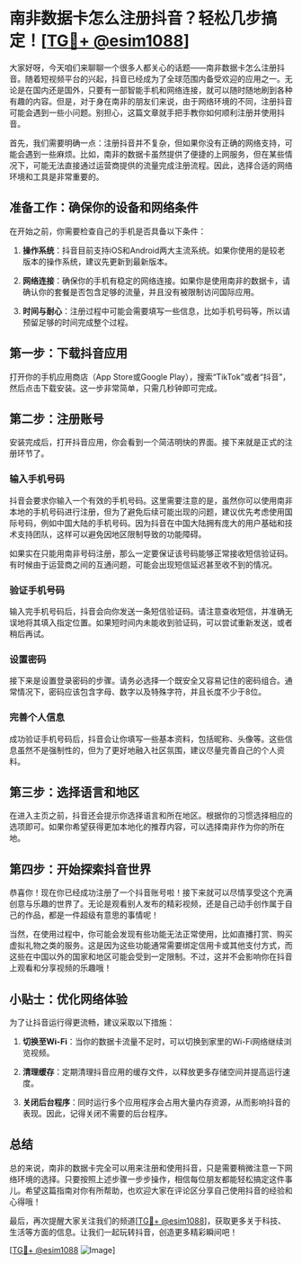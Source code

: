 # 南非数据卡怎么注册抖音？轻松几步搞定！[[TG💪+ @esim1088](https://t.me/s/esim1088)]

大家好呀，今天咱们来聊聊一个很多人都关心的话题——南非数据卡怎么注册抖音。随着短视频平台的兴起，抖音已经成为了全球范围内备受欢迎的应用之一。无论是在国内还是国外，只要有一部智能手机和网络连接，就可以随时随地刷到各种有趣的内容。但是，对于身在南非的朋友们来说，由于网络环境的不同，注册抖音可能会遇到一些小问题。别担心，这篇文章就手把手教你如何顺利注册并使用抖音。

首先，我们需要明确一点：注册抖音并不复杂，但如果你没有正确的网络支持，可能会遇到一些麻烦。比如，南非的数据卡虽然提供了便捷的上网服务，但在某些情况下，可能无法直接通过运营商提供的流量完成注册流程。因此，选择合适的网络环境和工具是非常重要的。

## 准备工作：确保你的设备和网络条件

在开始之前，你需要检查自己的手机是否具备以下条件：

1. **操作系统**：抖音目前支持iOS和Android两大主流系统。如果你使用的是较老版本的操作系统，建议先更新到最新版本。
   
2. **网络连接**：确保你的手机有稳定的网络连接。如果你是使用南非的数据卡，请确认你的套餐是否包含足够的流量，并且没有被限制访问国际应用。

3. **时间与耐心**：注册过程中可能会需要填写一些信息，比如手机号码等，所以请预留足够的时间完成整个过程。

## 第一步：下载抖音应用

打开你的手机应用商店（App Store或Google Play），搜索“TikTok”或者“抖音”，然后点击下载安装。这一步非常简单，只需几秒钟即可完成。

## 第二步：注册账号

安装完成后，打开抖音应用，你会看到一个简洁明快的界面。接下来就是正式的注册环节了。

### 输入手机号码

抖音会要求你输入一个有效的手机号码。这里需要注意的是，虽然你可以使用南非本地的手机号码进行注册，但为了避免后续可能出现的问题，建议优先考虑使用国际号码，例如中国大陆的手机号码。因为抖音在中国大陆拥有庞大的用户基础和技术支持团队，这样可以避免因地区限制导致的功能障碍。

如果实在只能用南非号码注册，那么一定要保证该号码能够正常接收短信验证码。有时候由于运营商之间的互通问题，可能会出现短信延迟甚至收不到的情况。

### 验证手机号码

输入完手机号码后，抖音会向你发送一条短信验证码。请注意查收短信，并准确无误地将其填入指定位置。如果短时间内未能收到验证码，可以尝试重新发送，或者稍后再试。

### 设置密码

接下来是设置登录密码的步骤。请务必选择一个既安全又容易记住的密码组合。通常情况下，密码应该包含字母、数字以及特殊字符，并且长度不少于8位。

### 完善个人信息

成功验证手机号码后，抖音会让你填写一些基本资料，包括昵称、头像等。这些信息虽然不是强制性的，但为了更好地融入社区氛围，建议尽量完善自己的个人资料。

## 第三步：选择语言和地区

在进入主页之前，抖音还会提示你选择语言和所在地区。根据你的习惯选择相应的选项即可。如果你希望获得更加本地化的推荐内容，可以选择南非作为你的所在地。

## 第四步：开始探索抖音世界

恭喜你！现在你已经成功注册了一个抖音账号啦！接下来就可以尽情享受这个充满创意与乐趣的世界了。无论是观看别人发布的精彩视频，还是自己动手创作属于自己的作品，都是一件超级有意思的事情呢！

当然，在使用过程中，你可能会发现有些功能无法正常使用，比如直播打赏、购买虚拟礼物之类的服务。这是因为这些功能通常需要绑定信用卡或其他支付方式，而这些在中国以外的国家和地区可能会受到一定限制。不过，这并不会影响你在抖音上观看和分享视频的乐趣哦！

## 小贴士：优化网络体验

为了让抖音运行得更流畅，建议采取以下措施：

1. **切换至Wi-Fi**：当你的数据卡流量不足时，可以切换到家里的Wi-Fi网络继续浏览视频。

2. **清理缓存**：定期清理抖音应用的缓存文件，以释放更多存储空间并提高运行速度。

3. **关闭后台程序**：同时运行多个应用程序会占用大量内存资源，从而影响抖音的表现。因此，记得关闭不需要的后台程序。

## 总结

总的来说，南非的数据卡完全可以用来注册和使用抖音，只是需要稍微注意一下网络环境的选择。只要按照上述步骤一步步操作，相信每位朋友都能轻松搞定这件事儿。希望这篇指南对你有所帮助，也欢迎大家在评论区分享自己使用抖音的经验和心得哦！

最后，再次提醒大家关注我们的频道[[TG💪+ @esim1088](https://t.me/s/esim1088)]，获取更多关于科技、生活等方面的信息。让我们一起玩转抖音，创造更多精彩瞬间吧！

[[TG💪+ @esim1088](https://t.me/s/esim1088) ![Image](https://i.postimg.cc/4NQfJmqS/Snipaste-2025-05-13-00-14-12.png)]